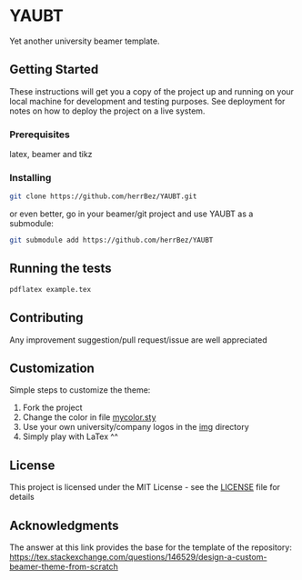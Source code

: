 # YAUBT

Yet another university beamer template.


## Getting Started

These instructions will get you a copy of the project up and running on your local machine for development and testing purposes. See deployment for notes on how to deploy the project on a live system.

### Prerequisites

latex, beamer and tikz

### Installing

```sh
git clone https://github.com/herrBez/YAUBT.git
```
or even better, go in your beamer/git project and use YAUBT as a submodule:
```sh
git submodule add https://github.com/herrBez/YAUBT
```

## Running the tests

```sh
pdflatex example.tex
```

## Contributing

Any improvement suggestion/pull request/issue are well appreciated

## Customization

Simple steps to customize the theme:

1. Fork the project
2. Change the color in file [mycolor.sty](mycolor)
3. Use your own university/company logos in the [img](img/) directory
4. Simply play with LaTex ^^

## License

This project is licensed under the MIT License - see the [LICENSE](LICENSE) file for details

## Acknowledgments

The answer at this link provides the base for the template of the repository: 
https://tex.stackexchange.com/questions/146529/design-a-custom-beamer-theme-from-scratch



